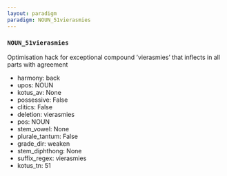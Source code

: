 ```yaml
---
layout: paradigm
paradigm: NOUN_51vierasmies
---
```

### ` NOUN_51vierasmies `

Optimisation hack for exceptional compound ’vierasmies’ that inflects in all parts with agreement
* harmony: back
* upos: NOUN
* kotus_av: None
* possessive: False
* clitics: False
* deletion: vierasmies
* pos: NOUN
* stem_vowel: None
* plurale_tantum: False
* grade_dir: weaken
* stem_diphthong: None
* suffix_regex: vierasmies
* kotus_tn: 51
